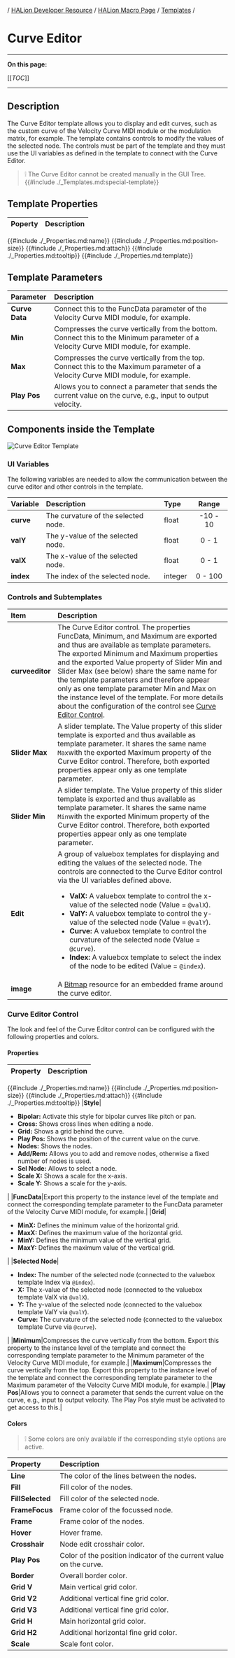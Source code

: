/ [HALion Developer Resource](../../HALion-Developer-Resource.md) / [HALion Macro Page](./HALion-Macro-Page.md) / [Templates](./Templates.md) /

# Curve Editor

---

**On this page:**

[[_TOC_]]

---

## Description

The Curve Editor template allows you to display and edit curves, such as the custom curve of the Velocity Curve MIDI module or the modulation matrix, for example. The template contains controls to modify the values of the selected node. The controls must be part of the template and they must use the UI variables as defined in the template to connect with the Curve Editor.

>&#10069; The Curve Editor cannot be created manually in the GUI Tree. {{#include ./_Templates.md:special-template}}

## Template Properties

|Poperty|Description|
|:-|:-|
{{#include ./_Properties.md:name}}
{{#include ./_Properties.md:position-size}}
{{#include ./_Properties.md:attach}}
{{#include ./_Properties.md:tooltip}}
{{#include ./_Properties.md:template}}

## Template Parameters

|Parameter|Description|
|:-|:-|
|**Curve Data**|Connect this to the FuncData parameter of the Velocity Curve MIDI module, for example.|
|**Min**|Compresses the curve vertically from the bottom. Connect this to the Minimum parameter of a Velocity Curve MIDI module, for example.|
|**Max**|Compresses the curve vertically from the top. Connect this to the Maximum parameter of a Velocity Curve MIDI module, for example.|
|**Play Pos**|Allows you to connect a parameter that sends the current value on the curve, e.g., input to output velocity.|

## Components inside the Template

![Curve Editor Template](../images/Curve-Editor-Template.PNG)

### UI Variables

The following variables are needed to allow the communication between the curve editor and other controls in the template.

|Variable|Description|Type|Range|
|:-|:-|:-|:-:|
|**curve**|The curvature of the selected node.|float|-10 - 10|
|**valY**|The y-value of the selected node.|float|0 - 1|
|**valX**|The x-value of the selected node.|float|0 - 1|
|**index**|The index of the selected node.|integer|0 - 100|

### Controls and Subtemplates

|Item|Description|
|:-|:-|
|**curveeditor**|The Curve Editor control. The properties FuncData, Minimum, and Maximum are exported and thus are available as template parameters. The exported Minimum and Maximum properties and the exported Value property of Slider Min and Slider Max (see below) share the same name for the template parameters and therefore appear only as one template parameter Min and Max on the instance level of the template. For more details about the configuration of the control see [Curve Editor Control](#curve-editor-control).|
|**Slider Max**|A slider template. The Value property of this slider template is exported and thus available as template parameter. It shares the same name ``Max``with the exported Maximum property of the Curve Editor control. Therefore, both exported properties appear only as one template parameter.|
|**Slider Min**|A slider template. The Value property of this slider template is exported and thus available as template parameter. It shares the same name ``Min``with the exported Minimum property of the Curve Editor control. Therefore, both exported properties appear only as one template parameter.|
|**Edit**|A group of valuebox templates for displaying and editing the values of the selected node. The controls are connected to the Curve Editor control via the UI variables defined above.<ul><li>**ValX:** A valuebox template to control the x-value of the selected node (Value = ``@valX``).</li><li>**ValY:** A valuebox template to control the y-value of the selected node (Value = ``@valY``).</li><li>**Curve:** A valuebox template to control the curvature of the selected node (Value = ``@curve``).</li><li>**Index:** A valuebox template to select the index of the node to be edited (Value = ``@index``).</li></ul>|
|**image**|A [Bitmap](./Bitmap.md) resource for an embedded frame around the curve editor.|


### Curve Editor Control

The look and feel of the Curve Editor control can be configured with the following properties and colors.

#### Properties

|Property|Description|
|:-|:-|
{{#include ./_Properties.md:name}}
{{#include ./_Properties.md:position-size}}
{{#include ./_Properties.md:attach}}
{{#include ./_Properties.md:tooltip}}
|**Style**|<ul><li>**Bipolar:** Activate this style for bipolar curves like pitch or pan.</li><li>**Cross:** Shows cross lines when editing a node.</li><li>**Grid:** Shows a grid behind the curve.</li><li>**Play Pos:** Shows the position of the current value on the curve.</li><li>**Nodes:** Shows the nodes.</li><li>**Add/Rem:** Allows you to add and remove nodes, otherwise a fixed number of nodes is used.</li><li>**Sel Node:** Allows to select a node.</li><li>**Scale X:** Shows a scale for the x-axis.</li><li>**Scale Y:** Shows a scale for the y-axis.</li></ul>|
|**FuncData**|Export this property to the instance level of the template and connect the corresponding template parameter to the FuncData parameter of the Velocity Curve MIDI module, for example.|
|**Grid**|<ul><li>**MinX:** Defines the minimum value of the horizontal grid.</li><li>**MaxX:** Defines the maximum value of the horizontal grid.</li><li>**MinY:** Defines the minimum value of the vertical grid.</li><li>**MaxY:** Defines the maximum value of the vertical grid.</li></ul>|
|**Selected Node**|<ul><li>**Index:** The number of the selected node (connected to the valuebox template Index via ``@index``).</li><li>**X:** The x-value of the selected node (connected to the valuebox template ValX via ``@valX``).</li><li>**Y:** The y-value of the selected node (connected to the valuebox template ValY via ``@valY``).</li><li>**Curve:** The curvature of the selected node (connected to the valuebox template Curve via ``@curve``).</li></ul>|
|**Minimum**|Compresses the curve vertically from the bottom. Export this property to the instance level of the template and connect the corresponding template parameter to the Minimum parameter of the Velocity Curve MIDI module, for example.|
|**Maximum**|Compresses the curve vertically from the top. Export this property to the instance level of the template and connect the corresponding template parameter to the Maximum parameter of the Velocity Curve MIDI module, for example.|
|**Play Pos**|Allows you to connect a parameter that sends the current value on the curve, e.g., input to output velocity. The Play Pos style must be activated to get access to this.|

#### Colors

>&#10069; Some colors are only available if the corresponding style options are active.

|Property|Description|
|:-|:-|
|**Line**|The color of the lines between the nodes.|
|**Fill**|Fill color of the nodes.|
|**FillSelected**|Fill color of the selected node.|
|**FrameFocus**|Frame color of the focussed node.|
|**Frame**|Frame color of the nodes.|
|**Hover**|Hover frame.|
|**Crosshair**|Node edit crosshair color.|
|**Play Pos**|Color of the position indicator of the current value on the curve.|
|**Border**|Overall border color.|
|**Grid V**|Main vertical grid color.|
|**Grid V2**|Additional vertical fine grid color.|
|**Grid V3**|Additional vertical fine grid color.|
|**Grid H**|Main horizontal grid color.|
|**Grid H2**|Additional horizontal fine grid color.|
|**Scale**|Scale font color.|
